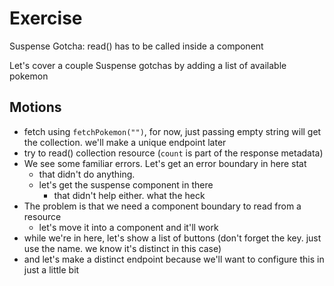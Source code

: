 # Exercise

Suspense Gotcha: read() has to be called inside a component

Let's cover a couple Suspense gotchas by adding a list of available pokemon

## Motions

- fetch using `fetchPokemon("")`, for now, just passing empty string will get the collection. we'll make a unique endpoint later
- try to read() collection resource (`count` is part of the response metadata)
- We see some familiar errors. Let's get an error boundary in here stat
  - that didn't do anything.
  - let's get the suspense component in there
    - that didn't help either. what the heck
- The problem is that we need a component boundary to read from a resource
  - let's move it into a component and it'll work
- while we're in here, let's show a list of buttons (don't forget the key. just use the name. we know it's distinct in this case)
- and let's make a distinct endpoint because we'll want to configure this in just a little bit
